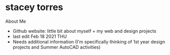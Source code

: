 # stacey torres
About Me
- Github website: little bit about myself + my web and design projects
- last edit Feb 18 2021 THU
- Needs additional information (I'm specifically thinking of 1st year design projects and Summer AutoCAD activities)

